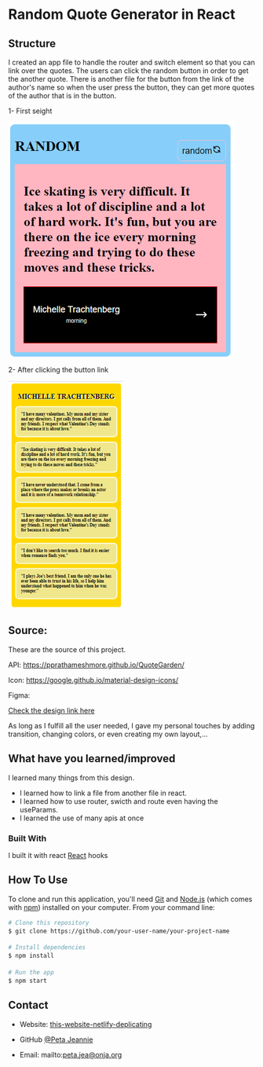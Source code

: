 # Random Quote Generator in React

## Structure

I created an app file to handle the router and switch element so that you can link over the quotes. The users can click the random button in order to get the another quote. There is another file for the button from the link of the author's name so when the user press the button, they can get more quotes of the author that is in the button.

1- First seight 

![image](./assets/random.png)

2- After clicking the button link

![image](./assets/random-details.png)

## Source: 

These are the source of this project.

API: https://pprathameshmore.github.io/QuoteGarden/

Icon: https://google.github.io/material-design-icons/

Figma: 

[Check the design link here](https://www.figma.com/file/FFxqnf1cEDiHhvFpN6u4hV)

As long as I fulfill all the user needed, I gave my personal touches by adding transition, changing colors, or even creating my own layout,...

## What have you learned/improved 

I learned many things from this design. 
- I learned how to link a file from another file in react.
- I learned how to use router, swicth and route even having the useParams. 
- I learned the use of many apis at once 

### Built With
I built it with react [React](https://reactjs.org/) hooks

## How To Use

To clone and run this application, you'll need [Git](https://git-scm.com) and [Node.js](https://nodejs.org/en/download/) (which comes with [npm](http://npmjs.com)) installed on your computer. From your command line:

```bash
# Clone this repository
$ git clone https://github.com/your-user-name/your-project-name

# Install dependencies
$ npm install

# Run the app
$ npm start
```



## Contact

-   Website: [this-website-netlify-deplicating](https://quotes-randomely.netlify.app/)

-   GitHub [@Peta Jeannie](https://github.com/tiaraha-funny/)

-   Email: mailto:peta.jea@onja.org
